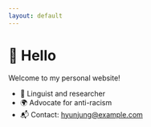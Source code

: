 ```yaml
---
layout: default
---
```


# 👋 Hello

Welcome to my personal website!

- 🧠 Linguist and researcher
- 🌍 Advocate for anti-racism
- 📬 Contact: hyunjung@example.com

